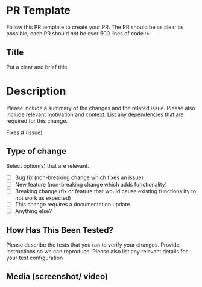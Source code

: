 # PR Template

Follow this PR template to create your PR. The PR should be as clear as possible, each PR should *not* be over 500 lines of code :>

## Title
Put a clear and brief title

# Description

Please include a summary of the changes and the related issue. Please also include relevant motivation and context. List any dependencies that are required for this change.

Fixes # (issue)

## Type of change

Select option(s) that are relevant.

- [ ] Bug fix (non-breaking change which fixes an issue)
- [ ] New feature (non-breaking change which adds functionality)
- [ ] Breaking change (fix or feature that would cause existing functionality to not work as expected)
- [ ] This change requires a documentation update
- [ ] Anything else?

## How Has This Been Tested?

Please describe the tests that you ran to verify your changes. Provide instructions so we can reproduce. Please also list any relevant details for your test configuration

## Media (screenshot/ video)
